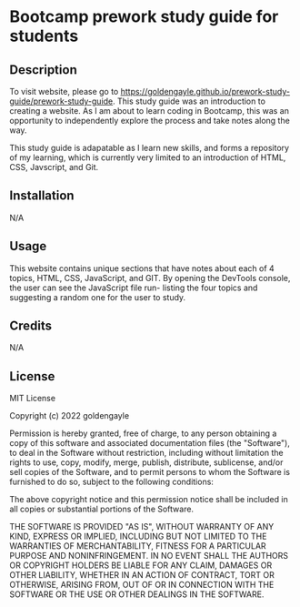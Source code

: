 

# Bootcamp prework study guide for students

## Description

To visit website, please go to https://goldengayle.github.io/prework-study-guide/prework-study-guide. 
This study guide was an introduction to creating a website. As I am about to learn coding in Bootcamp, this was an opportunity to independently explore the process and take notes along the way. 

This study guide is adapatable as I learn new skills, and forms a repository of my learning, which is currently very limited to an introduction of HTML, CSS, Javscript, and Git.

## Installation

N/A

## Usage

This website contains unique sections that have notes about each of 4 topics, HTML, CSS, JavaScript, and GIT. By opening the DevTools console, the user can see the JavaScript file run- listing the four topics and suggesting a random one for the user to study. 


## Credits

N/A

## License
MIT License

Copyright (c) 2022 goldengayle

Permission is hereby granted, free of charge, to any person obtaining a copy
of this software and associated documentation files (the "Software"), to deal
in the Software without restriction, including without limitation the rights
to use, copy, modify, merge, publish, distribute, sublicense, and/or sell
copies of the Software, and to permit persons to whom the Software is
furnished to do so, subject to the following conditions:

The above copyright notice and this permission notice shall be included in all
copies or substantial portions of the Software.

THE SOFTWARE IS PROVIDED "AS IS", WITHOUT WARRANTY OF ANY KIND, EXPRESS OR
IMPLIED, INCLUDING BUT NOT LIMITED TO THE WARRANTIES OF MERCHANTABILITY,
FITNESS FOR A PARTICULAR PURPOSE AND NONINFRINGEMENT. IN NO EVENT SHALL THE
AUTHORS OR COPYRIGHT HOLDERS BE LIABLE FOR ANY CLAIM, DAMAGES OR OTHER
LIABILITY, WHETHER IN AN ACTION OF CONTRACT, TORT OR OTHERWISE, ARISING FROM,
OUT OF OR IN CONNECTION WITH THE SOFTWARE OR THE USE OR OTHER DEALINGS IN THE
SOFTWARE.

